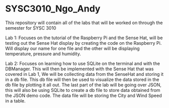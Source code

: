# SYSC3010_Ngo_Andy
This repository will contain all of the labs that will be worked on through the semester for SYSC 3010

Lab 1:
Focuses on the tutorial of the Raspberry Pi and the Sense Hat, will be testing out the Sense Hat display by creating the code on the Raspberry Pi.
Will display our name for one file and the other will be displaying temperature, pressure and humidity.

Lab 2:
Focuses on learning how to use SQLite on the terminal and with the DBManager.
This will then be implemented with the Sense Hat that was covered in Lab 1,
We will be collecting data from the SenseHat and storing it in a db file.
This db file will then be used to visualize the data stored in the db file by 
plotting it all out. The last part of the lab will be going over JSON, this will
also be using SQLite to create a db file to store data obtained from the JSON
demo code. The data file will be storing the City and Wind Speed in a table.
